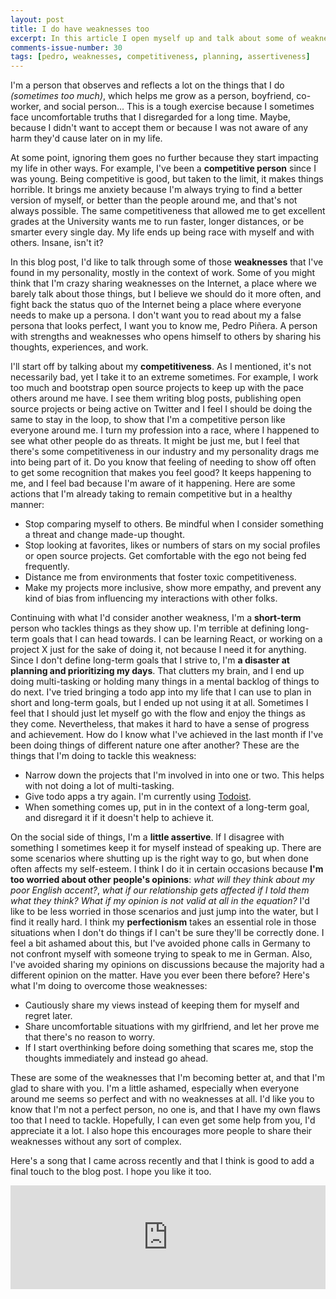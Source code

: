 ```yaml
---
layout: post
title: I do have weaknesses too
excerpt: In this article I open myself up and talk about some of weaknesses that have been with me for a long time and that I'm currently trying to overcome.
comments-issue-number: 30
tags: [pedro, weaknesses, competitiveness, planning, assertiveness]
---
```


I'm a person that observes and reflects a lot on the things that I do *(sometimes too much)*, which helps me grow as a person, boyfriend, co-worker, and social person... This is a tough exercise because I sometimes face uncomfortable truths that I disregarded for a long time. Maybe, because I didn't want to accept them or because I was not aware of any harm they'd cause later on in my life. 

At some point, ignoring them goes no further because they start impacting my life in other ways. For example, I've been a **competitive person** since I was young. Being competitive is good, but taken to the limit, it makes things horrible. It brings me anxiety because I'm always trying to find a better version of myself, or better than the people around me, and that's not always possible. The same competitiveness that allowed me to get excellent grades at the University wants me to run faster, longer distances, or be smarter every single day. My life ends up being race with myself and with others. Insane, isn't it?

In this blog post, I'd like to talk through some of those **weaknesses** that I've found in my personality, mostly in the context of work. Some of you might think that I'm crazy sharing weaknesses on the Internet, a place where we barely talk about those things, but I believe we should do it more often, and fight back the status quo of the Internet being a place where everyone needs to make up a persona. I don't want you to read about my a false persona that looks perfect, I want you to know me, Pedro Piñera. A person with strengths and weaknesses who opens himself to others by sharing his thoughts, experiences, and work.

I'll start off by talking about my **competitiveness**. As I mentioned, it's not necessarily bad, yet I take it to an extreme sometimes. For example, I work too much and bootstrap open source projects to keep up with the pace others around me have. I see them writing blog posts, publishing open source projects or being active on Twitter and I feel I should be doing the same to stay in the loop, to show that I'm a competitive person like everyone around me. I turn my profession into a race, where I happened to see what other people do as threats. It might be just me, but I feel that there's some competitiveness in our industry and my personality drags me into being part of it. Do you know that feeling of needing to show off often to get some recognition that makes you feel good? It keeps happening to me, and I feel bad because I'm aware of it happening. Here are some actions that I'm already taking to remain competitive but in a healthy manner:

- Stop comparing myself to others. Be mindful when I consider something a threat and change made-up thought.
- Stop looking at favorites, likes or numbers of stars on my social profiles or open source projects. Get comfortable with the ego not being fed frequently.
- Distance me from environments that foster toxic competitiveness. 
- Make my projects more inclusive, show more empathy, and prevent any kind of bias from influencing my interactions with other folks.

Continuing with what I'd consider another weakness, I'm a **short-term** person who tackles things as they show up. I'm terrible at defining long-term goals that I can head towards. I can be learning React, or working on a project X just for the sake of doing it, not because I need it for anything. Since I don't define long-term goals that I strive to, I'm **a disaster at planning and prioritizing my days**. That clutters my brain, and I end up doing multi-tasking or holding many things in a mental backlog of things to do next. I've tried bringing a todo app into my life that I can use to plan in short and long-term  goals, but I ended up not using it at all. Sometimes I feel that I should just let myself go with the flow and enjoy the things as they come. Nevertheless, that makes it hard to have a sense of progress and achievement. How do I know what I've achieved in the last month if I've been doing things of different nature one after another? These are the things that I'm doing to tackle this weakness:

- Narrow down the projects that I'm involved in into one or two. This helps with not doing a lot of multi-tasking.
- Give todo apps a try again. I'm currently using [Todoist](https://todoist.com).
- When something comes up, put in in the context of a long-term goal, and disregard it if it doesn't help to achieve it.

On the social side of things, I'm a **little assertive**. If I disagree with something I sometimes keep it for myself instead of speaking up. There are some scenarios where shutting up is the right way to go, but when done often affects my self-esteem. I think I do it in certain occasions because **I'm too worried about other people's opinions**: *what will they think about my poor English accent?*, *what if our relationship gets affected if I told them what they think?* *What if my opinion is not valid at all in the equation?* I'd like to be less worried in those scenarios and just jump into the water, but I find it really hard. I think my **perfectionism** takes an essential role in those situations when I don't do things if I can't be sure they'll be correctly done. I feel a bit ashamed about this, but I've avoided phone calls in Germany to not confront myself with someone trying to speak to me in German. Also, I've avoided sharing my opinions on discussions because the majority had a different opinion on the matter. Have you ever been there before? Here's what I'm doing to overcome those weaknesses:

- Cautiously share my views instead of keeping them for myself and regret later.
- Share uncomfortable situations with my girlfriend, and let her prove me that there's no reason to worry.
- If I start overthinking before doing something that scares me, stop the thoughts immediately and instead go ahead.

These are some of the weaknesses that I'm becoming better at, and that I'm glad to share with you. I'm a little ashamed, especially when everyone around me seems so perfect and with no weaknesses at all. I'd like you to know that I'm not a perfect person, no one is, and that I have my own flaws too that I need to tackle. Hopefully, I can even get some help from you, I'd appreciate it a lot. I also hope this encourages more people to share their weaknesses without any sort of complex.

Here's a song that I came across recently and that I think is good to add a final touch to the blog post. I hope you like it too.

<iframe width="100%" height="166" scrolling="no" frameborder="no" allow="autoplay" src="https://w.soundcloud.com/player/?url=https%3A//api.soundcloud.com/tracks/232952686&color=%23ff5500&auto_play=false&hide_related=false&show_comments=true&show_user=true&show_reposts=false&show_teaser=true"></iframe>